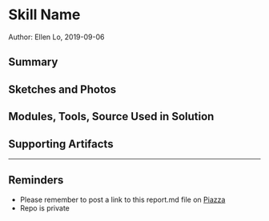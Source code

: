 #  Skill Name

Author: Ellen Lo, 2019-09-06

## Summary


## Sketches and Photos


## Modules, Tools, Source Used in Solution


## Supporting Artifacts


-----

## Reminders
- Please remember to post a link to this report.md file on [Piazza](https://piazza.com/class/jja9ukam6dp48f)
- Repo is private

